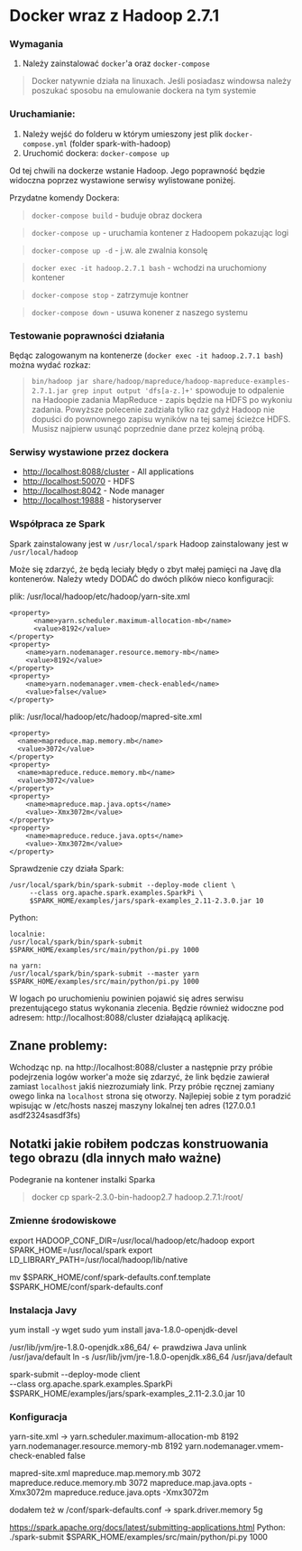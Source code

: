 # Docker wraz z Hadoop 2.7.1

### Wymagania
1. Należy zainstalować `docker`'a oraz `docker-compose`
> Docker natywnie działa na linuxach.
> Jeśli posiadasz windowsa należy poszukać sposobu na emulowanie dockera na tym systemie

### Uruchamianie:
1. Należy wejść do folderu w którym umieszony jest plik `docker-compose.yml` (folder spark-with-hadoop)
2. Uruchomić dockera: `docker-compose up`

Od tej chwili na dockerze wstanie Hadoop. Jego poprawność będzie widoczna poprzez wystawione serwisy wylistowane poniżej.

Przydatne komendy Dockera:
> `docker-compose build` - buduje obraz dockera

> `docker-compose up` - uruchamia kontener z Hadoopem pokazując logi

> `docker-compose up -d` - j.w. ale zwalnia konsolę

> `docker exec -it hadoop.2.7.1 bash` - wchodzi na uruchomiony kontener

> `docker-compose stop` - zatrzymuje kontner

> `docker-compose down` - usuwa konener z naszego systemu

### Testowanie poprawności działania

Będąc zalogowanym na kontenerze (`docker exec -it hadoop.2.7.1 bash`) można wydać rozkaz:
> `bin/hadoop jar share/hadoop/mapreduce/hadoop-mapreduce-examples-2.7.1.jar grep input output 'dfs[a-z.]+'`
spowoduje to odpalenie na Hadoopie zadania MapReduce - zapis będzie na HDFS po wykoniu zadania. Powyższe polecenie zadziała tylko raz gdyż Hadoop nie dopuści do pownownego zapisu wyników na tej samej ścieżce HDFS. Musisz najpierw usunąć poprzednie dane przez kolejną próbą.

### Serwisy wystawione przez dockera

* [http://localhost:8088/cluster](http://localhost:8088/cluster) - All applications
* [http://localhost:50070](http://localhost:50070) - HDFS
* [http://localhost:8042](http://localhost:8042) - Node manager
* [http://localhost:19888](http://localhost:19888) - historyserver

### Współpraca ze Spark

Spark zainstalowany jest w `/usr/local/spark`
Hadoop zainstalowany jest w `/usr/local/hadoop`

Może się zdarzyć, że będą leciały błędy o zbyt małej pamięci na Javę dla kontenerów. Należy wtedy DODAĆ do dwóch plików nieco konfiguracji:

plik: /usr/local/hadoop/etc/hadoop/yarn-site.xml
```
<property>
      <name>yarn.scheduler.maximum-allocation-mb</name>
      <value>8192</value>
</property>
<property>
    <name>yarn.nodemanager.resource.memory-mb</name>
    <value>8192</value>
</property>
<property>
    <name>yarn.nodemanager.vmem-check-enabled</name>
    <value>false</value>
</property>
```

plik: /usr/local/hadoop/etc/hadoop/mapred-site.xml
```
<property>
  <name>mapreduce.map.memory.mb</name>
  <value>3072</value>
</property>
<property>
  <name>mapreduce.reduce.memory.mb</name>
  <value>3072</value>
</property>
<property>
    <name>mapreduce.map.java.opts</name>
    <value>-Xmx3072m</value>
</property>
<property>
    <name>mapreduce.reduce.java.opts</name>
    <value>-Xmx3072m</value>
</property>
```

Sprawdzenie czy działa Spark:

```
/usr/local/spark/bin/spark-submit --deploy-mode client \
     --class org.apache.spark.examples.SparkPi \
     $SPARK_HOME/examples/jars/spark-examples_2.11-2.3.0.jar 10
```

Python:
```
localnie:
/usr/local/spark/bin/spark-submit $SPARK_HOME/examples/src/main/python/pi.py 1000

na yarn:
/usr/local/spark/bin/spark-submit --master yarn $SPARK_HOME/examples/src/main/python/pi.py 1000

```
W logach po uruchomieniu powinien pojawić się adres serwisu prezentującego status wykonania zlecenia. Będzie również widoczne pod adresem: http://localhost:8088/cluster działającą aplikację.

## Znane problemy:
Wchodząc np. na http://localhost:8088/cluster a następnie przy próbie podejrzenia logów worker'a może się zdarzyć, że link będzie zawierał zamiast `localhost` jakiś niezrozumiały link. Przy próbie ręcznej zamiany owego linka na `localhost` strona się otworzy. Najlepiej sobie z tym poradzić wpisując w /etc/hosts naszej maszyny lokalnej ten adres (127.0.0.1      asdf2324sasdf3fs)

## Notatki jakie robiłem podczas konstruowania tego obrazu (dla innych mało ważne)

Podegranie na kontener instalki Sparka
> docker cp spark-2.3.0-bin-hadoop2.7 hadoop.2.7.1:/root/

### Zmienne środowiskowe
export HADOOP_CONF_DIR=/usr/local/hadoop/etc/hadoop
export SPARK_HOME=/usr/local/spark
export LD_LIBRARY_PATH=/usr/local/hadoop/lib/native

mv $SPARK_HOME/conf/spark-defaults.conf.template $SPARK_HOME/conf/spark-defaults.conf

### Instalacja Javy
yum install -y wget
sudo yum install java-1.8.0-openjdk-devel

/usr/lib/jvm/jre-1.8.0-openjdk.x86_64/ <- prawdziwa Java
unlink /usr/java/default
ln -s /usr/lib/jvm/jre-1.8.0-openjdk.x86_64 /usr/java/default

spark-submit --deploy-mode client \
               --class org.apache.spark.examples.SparkPi \
               $SPARK_HOME/examples/jars/spark-examples_2.11-2.3.0.jar 10

### Konfiguracja

yarn-site.xml ->
<property>
      <name>yarn.scheduler.maximum-allocation-mb</name>
      <value>8192</value>
</property>
<property>
    <name>yarn.nodemanager.resource.memory-mb</name>
    <value>8192</value>
</property>
<property>
    <name>yarn.nodemanager.vmem-check-enabled</name>
    <value>false</value>
</property>

mapred-site.xml
<property>
  <name>mapreduce.map.memory.mb</name>
  <value>3072</value>
</property>
<property>
  <name>mapreduce.reduce.memory.mb</name>
  <value>3072</value>
</property>
<property>
    <name>mapreduce.map.java.opts</name>
    <value>-Xmx3072m</value>
</property>
<property>
    <name>mapreduce.reduce.java.opts</name>
    <value>-Xmx3072m</value>
</property>

dodałem też w /conf/spark-defaults.conf -> spark.driver.memory              5g

https://spark.apache.org/docs/latest/submitting-applications.html
Python:
./spark-submit $SPARK_HOME/examples/src/main/python/pi.py 1000
